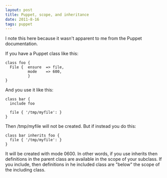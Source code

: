 ```yaml
---
layout: post
title: Puppet, scope, and inheritance
date: 2011-8-16
tags: puppet
---
```


I note this here because it wasn't apparent to me from the Puppet documentation.

If you have a Puppet class like this:
    
    
    class foo {
      File {  ensure  => file,
              mode    => 600,
              }
    }
    

And you use it like this:
    
    
    class bar {
      include foo
    
      file { '/tmp/myfile': }
    }
    

Then /tmp/myfile will not be created. But if instead you do this:
    
    
    class bar inherits foo {
      file { '/tmp/myfile': }
    }
    

It will be created with mode 0600. In other words, if you use inherits then definitions in the parent class are available in the scope of your subclass. If you include, then definitions in he included class are "below" the scope of the including class.

